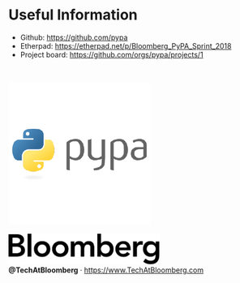 # Useful Information

- Github: https://github.com/pypa
- Etherpad: https://etherpad.net/p/Bloomberg_PyPA_Sprint_2018
- Project board: https://github.com/orgs/pypa/projects/1

<br/>

<img src="external-images/logos/pypa.png" alt="PyPA"><br/>
<br/>
<img src="external-images/logos/bloomberg-logo-black.svg" height="60px" alt="Bloomberg"><br/>
**@TechAtBloomberg** · https://www.TechAtBloomberg.com
<br/>

